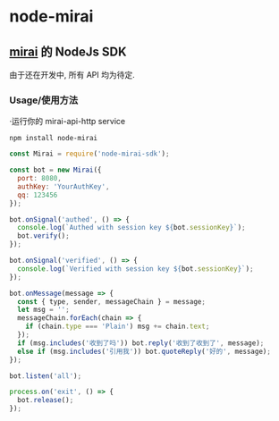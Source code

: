 # node-mirai

## [mirai](https://github.com/mamoe/mirai) 的 NodeJs SDK

由于还在开发中, 所有 API 均为待定.

### Usage/使用方法

·运行你的 mirai-api-http service

`npm install node-mirai`

```javascript
const Mirai = require('node-mirai-sdk');

const bot = new Mirai({
  port: 8080,
  authKey: 'YourAuthKey',
  qq: 123456
});

bot.onSignal('authed', () => {
  console.log(`Authed with session key ${bot.sessionKey}`);
  bot.verify();
});

bot.onSignal('verified', () => {
  console.log(`Verified with session key ${bot.sessionKey}`);
});

bot.onMessage(message => {
  const { type, sender, messageChain } = message;
  let msg = '';
  messageChain.forEach(chain => {
    if (chain.type === 'Plain') msg += chain.text;
  });
  if (msg.includes('收到了吗')) bot.reply('收到了收到了', message);
  else if (msg.includes('引用我')) bot.quoteReply('好的', message);
});

bot.listen('all');

process.on('exit', () => {
  bot.release();
});
```

